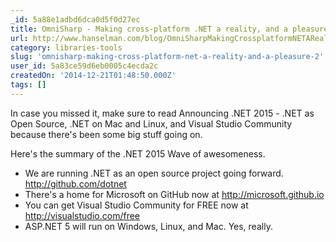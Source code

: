 ```yaml
---
_id: 5a88e1adbd6dca0d5f0d27ec
title: OmniSharp - Making cross-platform .NET a reality, and a pleasure
url: http://www.hanselman.com/blog/OmniSharpMakingCrossplatformNETARealityAndAPleasure.aspx
category: libraries-tools
slug: 'omnisharp-making-cross-platform-net-a-reality-and-a-pleasure-2'
user_id: 5a83ce59d6eb0005c4ecda2c
createdOn: '2014-12-21T01:48:50.000Z'
tags: []
---
```


In case you missed it, make sure to read Announcing .NET 2015 - .NET as Open Source, .NET on Mac and Linux, and Visual Studio Community because there's been some big stuff going on.

Here's the summary of the .NET 2015 Wave of awesomeness.

- We are running .NET as an open source project going forward. http://github.com/dotnet
- There's a home for Microsoft on GitHub now at http://microsoft.github.io
- You can get Visual Studio Community for FREE now at http://visualstudio.com/free
- ASP.NET 5 will run on Windows, Linux, and Mac. Yes, really.
